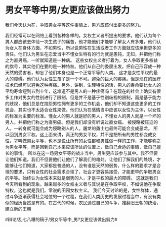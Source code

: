 # 男女平等中男/女更应该做出努力
我们今天认为在，争取男女平等这件事情上，男方应该付出更多的努力。

我们经常可以在网络上看到各种各样的。女权主义者所提出的要求。他们认为每个男人都应该去体验一次生孩子的痛苦，他才能他们才能够了解女人有多难，他们认为女人在身体方面，不如男性，所以说男性在生活或者工作方面就应该承担更多的责任。他们认为男生在恋爱当中不懂女生特有的行为就是愚钝，无知，并把他们称之为直男癌，一听就知道是一种病。
这些女权主义者打着为，女人争取更多权益的旗号，其实他们在要的是一种特权。他们从自己的委屈出发。把自己形容成一种天然的受害者，却忘了他们本身也是一个正常平等的人类。
这才是女性平权的最大的障碍。他们认为女性生孩子是一个不可。避免的巨大的疼痛。但是现在的医疗技术已经可以避免这种疼痛。另外，讲到，生理特性的话，男人的寿命要比女人的平均寿命短到五到十年，这难道不是男人的一种疼痛吗？在现在的社会上确实有很多工作对男女的性别进行了限制，但是并不是基于性别歧视的限制，而是基于能力的歧视，他们总是在抱怨男性拥有更多的工作机会，他们却不知道这些更多的工作机会，其实也不太适合女性来做。他们认为在感情当中应该以女性为主体，以女性的标准为主要的标准。懂女人的男人就是好的男人，不懂女人的男人就是一个坏的男人。并把他们称之为直男癌。但是我们却没有听说过直女癌。
被侵略被压迫的人。一转身就可能会成为侵略别人的人。屠龙的勇士也最终可能会变成恶龙。
所以回到男女平权。这上面来讲，真正的男女平权，并不是把所有的男性都变成女性，才叫做男女平等，也不是说让所有的女性都和男性做一样的工作，才能够称之为男女平等，而是回到自己本来应该所处的位置上，做自己合适的事情，做自己擅长的事情。
所以在这一场男女平等的战斗当中，男生更应该参与其中。我不但要让他们知道。我们不但要他们让他们了解我们的难处。让他们了解我们的处境，才能够让他们知道，大家都是普通的人，没有谁是天然的弱势，什么样的要求才是合理的要求，只有女性的社会需求合理了，社会才更容易接受，才能更早的争取男女的平等。始终认为女性本来就是弱势的人，才是平权的最大的障碍。
这就是我们今天所看到的现象。越来越多的女权主义者与其说是在争取平权，不如说他在争取特权。这也就是我们。常说的田园女权主义。
我们今天讨论的是，女性群体，通过斗争逐渐获得社会地位的一个过程，在我们人类历史的发展过程当中，有没有类似的经历当然是有的。在古代的时候，农民通过自己的斗争，推翻旧王朝的统治，建立新的王朝

#辩论/乱七八糟的稿子/男女平等中_男?女更应该做出努力#